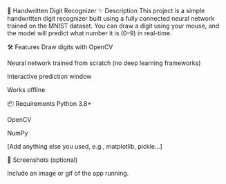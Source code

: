 🧠 Handwritten Digit Recognizer
✨ Description
This project is a simple handwritten digit recognizer built using a fully connected neural network trained on the MNIST dataset. You can draw a digit using your mouse, and the model will predict what number it is (0–9) in real-time.

🛠️ Features
Draw digits with OpenCV

Neural network trained from scratch (no deep learning frameworks)

Interactive prediction window

Works offline

📦 Requirements
Python 3.8+

OpenCV

NumPy

[Add anything else you used, e.g., matplotlib, pickle...]

📸 Screenshots (optional)

Include an image or gif of the app running.
